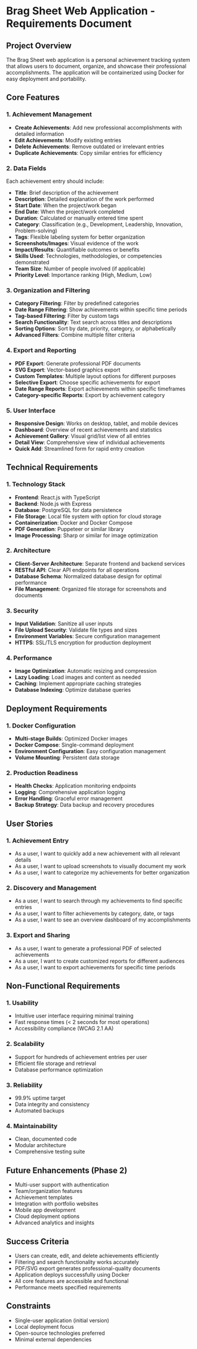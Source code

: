 # Brag Sheet Web Application - Requirements Document

## Project Overview

The Brag Sheet web application is a personal achievement tracking system that allows users to document, organize, and showcase their professional accomplishments. The application will be containerized using Docker for easy deployment and portability.

## Core Features

### 1. Achievement Management
- **Create Achievements**: Add new professional accomplishments with detailed information
- **Edit Achievements**: Modify existing entries
- **Delete Achievements**: Remove outdated or irrelevant entries
- **Duplicate Achievements**: Copy similar entries for efficiency

### 2. Data Fields
Each achievement entry should include:
- **Title**: Brief description of the achievement
- **Description**: Detailed explanation of the work performed
- **Start Date**: When the project/work began
- **End Date**: When the project/work completed
- **Duration**: Calculated or manually entered time spent
- **Category**: Classification (e.g., Development, Leadership, Innovation, Problem-solving)
- **Tags**: Flexible labeling system for better organization
- **Screenshots/Images**: Visual evidence of the work
- **Impact/Results**: Quantifiable outcomes or benefits
- **Skills Used**: Technologies, methodologies, or competencies demonstrated
- **Team Size**: Number of people involved (if applicable)
- **Priority Level**: Importance ranking (High, Medium, Low)

### 3. Organization and Filtering
- **Category Filtering**: Filter by predefined categories
- **Date Range Filtering**: Show achievements within specific time periods
- **Tag-based Filtering**: Filter by custom tags
- **Search Functionality**: Text search across titles and descriptions
- **Sorting Options**: Sort by date, priority, category, or alphabetically
- **Advanced Filters**: Combine multiple filter criteria

### 4. Export and Reporting
- **PDF Export**: Generate professional PDF documents
- **SVG Export**: Vector-based graphics export
- **Custom Templates**: Multiple layout options for different purposes
- **Selective Export**: Choose specific achievements for export
- **Date Range Reports**: Export achievements within specific timeframes
- **Category-specific Reports**: Export by achievement category

### 5. User Interface
- **Responsive Design**: Works on desktop, tablet, and mobile devices
- **Dashboard**: Overview of recent achievements and statistics
- **Achievement Gallery**: Visual grid/list view of all entries
- **Detail View**: Comprehensive view of individual achievements
- **Quick Add**: Streamlined form for rapid entry creation

## Technical Requirements

### 1. Technology Stack
- **Frontend**: React.js with TypeScript
- **Backend**: Node.js with Express
- **Database**: PostgreSQL for data persistence
- **File Storage**: Local file system with option for cloud storage
- **Containerization**: Docker and Docker Compose
- **PDF Generation**: Puppeteer or similar library
- **Image Processing**: Sharp or similar for image optimization

### 2. Architecture
- **Client-Server Architecture**: Separate frontend and backend services
- **RESTful API**: Clear API endpoints for all operations
- **Database Schema**: Normalized database design for optimal performance
- **File Management**: Organized file storage for screenshots and documents

### 3. Security
- **Input Validation**: Sanitize all user inputs
- **File Upload Security**: Validate file types and sizes
- **Environment Variables**: Secure configuration management
- **HTTPS**: SSL/TLS encryption for production deployment

### 4. Performance
- **Image Optimization**: Automatic resizing and compression
- **Lazy Loading**: Load images and content as needed
- **Caching**: Implement appropriate caching strategies
- **Database Indexing**: Optimize database queries

## Deployment Requirements

### 1. Docker Configuration
- **Multi-stage Builds**: Optimized Docker images
- **Docker Compose**: Single-command deployment
- **Environment Configuration**: Easy configuration management
- **Volume Mounting**: Persistent data storage

### 2. Production Readiness
- **Health Checks**: Application monitoring endpoints
- **Logging**: Comprehensive application logging
- **Error Handling**: Graceful error management
- **Backup Strategy**: Data backup and recovery procedures

## User Stories

### 1. Achievement Entry
- As a user, I want to quickly add a new achievement with all relevant details
- As a user, I want to upload screenshots to visually document my work
- As a user, I want to categorize my achievements for better organization

### 2. Discovery and Management
- As a user, I want to search through my achievements to find specific entries
- As a user, I want to filter achievements by category, date, or tags
- As a user, I want to see an overview dashboard of my accomplishments

### 3. Export and Sharing
- As a user, I want to generate a professional PDF of selected achievements
- As a user, I want to create customized reports for different audiences
- As a user, I want to export achievements for specific time periods

## Non-Functional Requirements

### 1. Usability
- Intuitive user interface requiring minimal training
- Fast response times (< 2 seconds for most operations)
- Accessibility compliance (WCAG 2.1 AA)

### 2. Scalability
- Support for hundreds of achievement entries per user
- Efficient file storage and retrieval
- Database performance optimization

### 3. Reliability
- 99.9% uptime target
- Data integrity and consistency
- Automated backups

### 4. Maintainability
- Clean, documented code
- Modular architecture
- Comprehensive testing suite

## Future Enhancements (Phase 2)
- Multi-user support with authentication
- Team/organization features
- Achievement templates
- Integration with portfolio websites
- Mobile app development
- Cloud deployment options
- Advanced analytics and insights

## Success Criteria
- Users can create, edit, and delete achievements efficiently
- Filtering and search functionality works accurately
- PDF/SVG export generates professional-quality documents
- Application deploys successfully using Docker
- All core features are accessible and functional
- Performance meets specified requirements

## Constraints
- Single-user application (initial version)
- Local deployment focus
- Open-source technologies preferred
- Minimal external dependencies